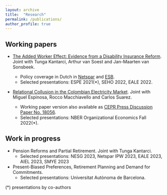 ```yaml
---
layout: archive
title:  "Research"
permalink: /publications/
author_profile: true
---
```


Working papers
----
* [The Added Worker Effect: Evidence from a Disability Insurance Reform](/files/Bernasconietal_AWE_2022.pdf). Joint with Tunga Kantarci, Arthur van Soest and Jan-Maarten van Sonsbeek.
  * Policy coverage in Dutch in [Netspar](https://www.netspar.nl/nieuws/hoe-reageren-partners-op-het-wegvallen-van-de-wia-uitkering/) and [ESB](https://esb.nu/partners-van-langdurig-zieken-zijn-meer-gaan-werken-door-invoering-wia/).
  * Selected presentations: ESPE 2021(*), SEHO 2022, EALE 2022.

* [Relational Collusion in the Colombian Electricity Market](/files/Bernasconi_et_al_Relational_Collusion_April_2023.pdf). Joint with Miguel Espinosa, Rocco Macchiavello and Carlos Suarez.
  * Working paper version also available as [CEPR Press Discussion Paper No. 18056](https://cepr.org/publications/dp18056).
  * Selected presentations: NBER Organizational Economics Fall 2022(*).

Work in progress
----
* Pension Reforms and Partial Retirement. Joint with Tunga Kantarci.
  * Selected presentations: NESG 2023, Netspar IPW 2023, EALE 2023, AIEL 2023, SMYE 2023
* Present-Biased Preferences, Retirement Planning and Demand for Commitments.
  * Selected presentations: Universitat Autònoma de Barcelona.


(*) presentations by co-authors
